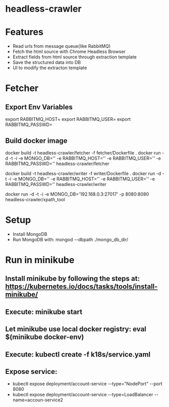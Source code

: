 # headless-crawler

# Features
  * Read urls from message queue(like RabbitMQ)
  * Fetch the html source with Chrome Headless Browser
  * Extract fields from html source through extraction template
  * Save the structured data into DB
  * UI to modify the extracton template

# Fetcher
## Export Env Variables
export RABBITMQ_HOST=
export RABBITMQ_USER=
export RABBITMQ_PASSWD=

## Build docker image
docker build -t headless-crawler/fetcher -f fetcher/Dockerfile .
docker run -d -t -i -e MONGO_DB='' -e RABBITMQ_HOST='' -e RABBITMQ_USER='' -e RABBITMQ_PASSWD='' headless-crawler/fetcher
		
docker build -t headless-crawler/writer -f writer/Dockerfile .
docker run -d -t -i -e MONGO_DB='' -e RABBITMQ_HOST='' -e RABBITMQ_USER='' -e RABBITMQ_PASSWD='' headless-crawler/writer

docker run -d -t -i -e MONGO_DB='192.168.0.3:27017' -p 8080:8080 headless-crawler/xpath_tool

# Setup
  * Install MongoDB
  * Run MongoDB with: mongod --dbpath ./mongo_db_dir/


# Run in minikube
## Install minikube by following the steps at: https://kubernetes.io/docs/tasks/tools/install-minikube/
## Execute: minikube start
## Let minikube use local docker registry: eval $(minikube docker-env)
## Execute: kubectl create -f k18s/service.yaml
## Expose service:
  * kubectl expose deployment/account-service --type="NodePort" --port 8080
  * kubectl expose deployment/account-service --type=LoadBalancer --name=accoun-service2			